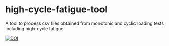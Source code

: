 # high-cycle-fatigue-tool
A tool to process csv files obtained from monotonic and cyclic loading tests including high-cycle fatigue

[![DOI](https://zenodo.org/badge/DOI/10.5281/zenodo.3603817.svg)](https://doi.org/10.5281/zenodo.3603817)
